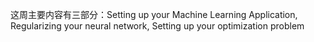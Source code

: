 这周主要内容有三部分：Setting up your Machine Learning Application, Regularizing your neural network, Setting up your optimization problem
